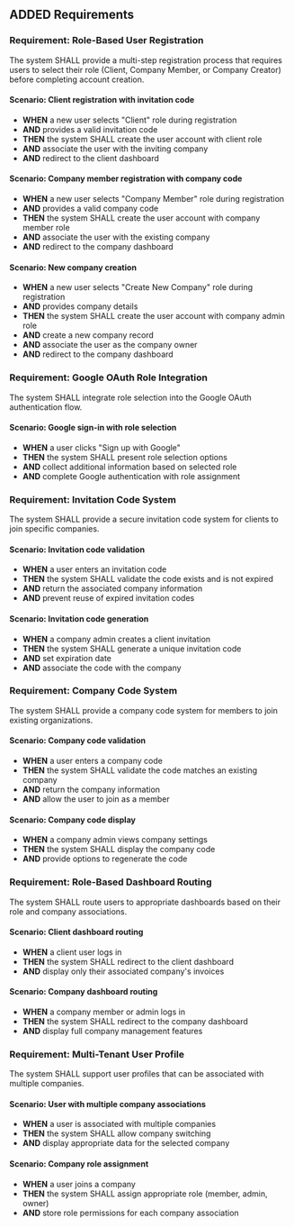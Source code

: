 ## ADDED Requirements

### Requirement: Role-Based User Registration

The system SHALL provide a multi-step registration process that requires users to select their role (Client, Company Member, or Company Creator) before completing account creation.

#### Scenario: Client registration with invitation code

- **WHEN** a new user selects "Client" role during registration
- **AND** provides a valid invitation code
- **THEN** the system SHALL create the user account with client role
- **AND** associate the user with the inviting company
- **AND** redirect to the client dashboard

#### Scenario: Company member registration with company code

- **WHEN** a new user selects "Company Member" role during registration
- **AND** provides a valid company code
- **THEN** the system SHALL create the user account with company member role
- **AND** associate the user with the existing company
- **AND** redirect to the company dashboard

#### Scenario: New company creation

- **WHEN** a new user selects "Create New Company" role during registration
- **AND** provides company details
- **THEN** the system SHALL create the user account with company admin role
- **AND** create a new company record
- **AND** associate the user as the company owner
- **AND** redirect to the company dashboard

### Requirement: Google OAuth Role Integration

The system SHALL integrate role selection into the Google OAuth authentication flow.

#### Scenario: Google sign-in with role selection

- **WHEN** a user clicks "Sign up with Google"
- **THEN** the system SHALL present role selection options
- **AND** collect additional information based on selected role
- **AND** complete Google authentication with role assignment

### Requirement: Invitation Code System

The system SHALL provide a secure invitation code system for clients to join specific companies.

#### Scenario: Invitation code validation

- **WHEN** a user enters an invitation code
- **THEN** the system SHALL validate the code exists and is not expired
- **AND** return the associated company information
- **AND** prevent reuse of expired invitation codes

#### Scenario: Invitation code generation

- **WHEN** a company admin creates a client invitation
- **THEN** the system SHALL generate a unique invitation code
- **AND** set expiration date
- **AND** associate the code with the company

### Requirement: Company Code System

The system SHALL provide a company code system for members to join existing organizations.

#### Scenario: Company code validation

- **WHEN** a user enters a company code
- **THEN** the system SHALL validate the code matches an existing company
- **AND** return the company information
- **AND** allow the user to join as a member

#### Scenario: Company code display

- **WHEN** a company admin views company settings
- **THEN** the system SHALL display the company code
- **AND** provide options to regenerate the code

### Requirement: Role-Based Dashboard Routing

The system SHALL route users to appropriate dashboards based on their role and company associations.

#### Scenario: Client dashboard routing

- **WHEN** a client user logs in
- **THEN** the system SHALL redirect to the client dashboard
- **AND** display only their associated company's invoices

#### Scenario: Company dashboard routing

- **WHEN** a company member or admin logs in
- **THEN** the system SHALL redirect to the company dashboard
- **AND** display full company management features

### Requirement: Multi-Tenant User Profile

The system SHALL support user profiles that can be associated with multiple companies.

#### Scenario: User with multiple company associations

- **WHEN** a user is associated with multiple companies
- **THEN** the system SHALL allow company switching
- **AND** display appropriate data for the selected company

#### Scenario: Company role assignment

- **WHEN** a user joins a company
- **THEN** the system SHALL assign appropriate role (member, admin, owner)
- **AND** store role permissions for each company association
